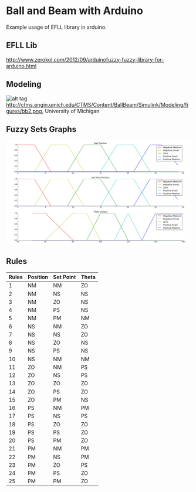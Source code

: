 # Ball and Beam with Arduino
Example usage of EFLL library in arduino.
## EFLL Lib
http://www.zerokol.com/2012/09/arduinofuzzy-fuzzy-library-for-arduino.html

## Modeling
![alt tag](http://ctms.engin.umich.edu/CTMS/Content/BallBeam/Simulink/Modeling/figures/bb2.png)
http://ctms.engin.umich.edu/CTMS/Content/BallBeam/Simulink/Modeling/figures/bb2.png, University of Michigan

## Fuzzy Sets Graphs
![alt tag](https://raw.githubusercontent.com/hugomarquez/ball_and_beam/master/graphs/fuzzy_sets.png)

## Rules
| Rules | Position | Set Point | Theta |
|-------|----------|-----------|-------|
| 1     | NM       | NM        | ZO    |
| 2     | NM       | NS        | NS    |
| 3     | NM       | ZO        | NS    |
| 4     | NM       | PS        | NS    |
| 5     | NM       | PM        | NM    |
| 6     | NS       | NM        | ZO    |
| 7     | NS       | NS        | ZO    |
| 8     | NS       | ZO        | NS    |
| 9     | NS       | PS        | NS    |
| 10    | NS       | NM        | NM    |
| 11    | ZO       | NM        | PS    |
| 12    | ZO       | NS        | PS    |
| 13    | ZO       | ZO        | ZO    |
| 14    | ZO       | PS        | ZO    |
| 15    | ZO       | PM        | NS    |
| 16    | PS       | NM        | PM    |
| 17    | PS       | NS        | PS    |
| 18    | PS       | ZO        | ZO    |
| 19    | PS       | PS        | ZO    |
| 20    | PS       | PM        | ZO    |
| 21    | PM       | NM        | PM    |
| 22    | PM       | NS        | PM    |
| 23    | PM       | ZO        | PS    |
| 24    | PM       | PS        | ZO    |
| 25    | PM       | PM        | ZO    |
